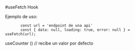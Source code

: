  #useFetch Hook

 Ejemplo de uso:
 ```
        const url = 'endpoint de una api'
    	const { data: null, loading: true, error: null } = useFetch(url);
```

useCounter () // recibe un valor por defecto

